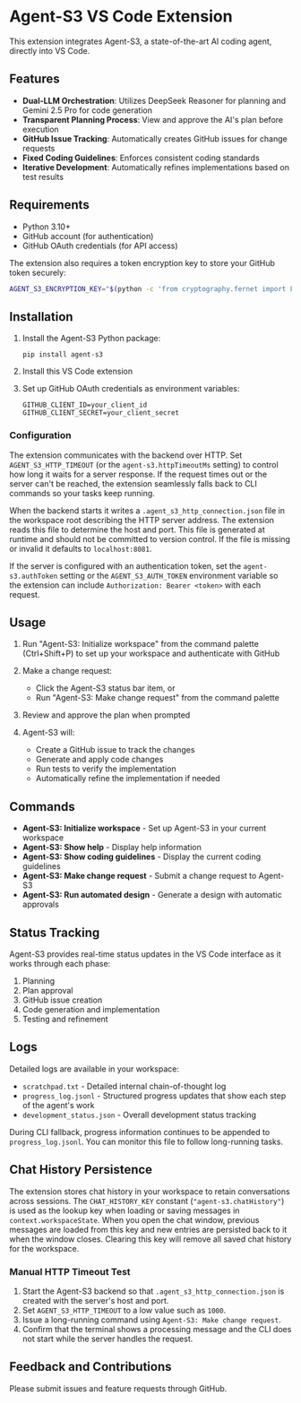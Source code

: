 <!--
NOTE: The top-level README.md in the repository contains the latest features and documentation for Agent-S3. Please refer to ../../README.md for the most up-to-date information.
-->
# Agent-S3 VS Code Extension

This extension integrates Agent-S3, a state-of-the-art AI coding agent, directly into VS Code.

## Features

- **Dual-LLM Orchestration**: Utilizes DeepSeek Reasoner for planning and Gemini 2.5 Pro for code generation
- **Transparent Planning Process**: View and approve the AI's plan before execution
- **GitHub Issue Tracking**: Automatically creates GitHub issues for change requests
- **Fixed Coding Guidelines**: Enforces consistent coding standards
- **Iterative Development**: Automatically refines implementations based on test results

## Requirements

- Python 3.10+
- GitHub account (for authentication)
- GitHub OAuth credentials (for API access)

The extension also requires a token encryption key to store your GitHub token securely:
```bash
AGENT_S3_ENCRYPTION_KEY="$(python -c 'from cryptography.fernet import Fernet; print(Fernet.generate_key().decode())')"
```

## Installation

1. Install the Agent-S3 Python package:
   ```
   pip install agent-s3
   ```

2. Install this VS Code extension

3. Set up GitHub OAuth credentials as environment variables:
   ```
   GITHUB_CLIENT_ID=your_client_id
   GITHUB_CLIENT_SECRET=your_client_secret
   ```

### Configuration

The extension communicates with the backend over HTTP. Set
`AGENT_S3_HTTP_TIMEOUT` (or the `agent-s3.httpTimeoutMs` setting) to control how
long it waits for a server response. If the request times out or the server
can't be reached, the extension seamlessly falls back to CLI commands so your
tasks keep running.

When the backend starts it writes a `.agent_s3_http_connection.json` file in the
workspace root describing the HTTP server address. The extension reads this file
to determine the host and port. This file is generated at runtime and should not
be committed to version control. If the file is missing or invalid it defaults to
`localhost:8081`.

If the server is configured with an authentication token, set the
`agent-s3.authToken` setting or the `AGENT_S3_AUTH_TOKEN` environment variable so
the extension can include `Authorization: Bearer <token>` with each request.

## Usage

1. Run "Agent-S3: Initialize workspace" from the command palette (Ctrl+Shift+P) to set up your workspace and authenticate with GitHub

2. Make a change request:
   - Click the Agent-S3 status bar item, or
   - Run "Agent-S3: Make change request" from the command palette

3. Review and approve the plan when prompted

4. Agent-S3 will:
   - Create a GitHub issue to track the changes
   - Generate and apply code changes
   - Run tests to verify the implementation
   - Automatically refine the implementation if needed

## Commands

- **Agent-S3: Initialize workspace** - Set up Agent-S3 in your current workspace
- **Agent-S3: Show help** - Display help information
- **Agent-S3: Show coding guidelines** - Display the current coding guidelines
- **Agent-S3: Make change request** - Submit a change request to Agent-S3
- **Agent-S3: Run automated design** - Generate a design with automatic approvals

## Status Tracking

Agent-S3 provides real-time status updates in the VS Code interface as it works through each phase:
1. Planning
2. Plan approval
3. GitHub issue creation
4. Code generation and implementation
5. Testing and refinement

## Logs

Detailed logs are available in your workspace:
- `scratchpad.txt` - Detailed internal chain-of-thought log
- `progress_log.jsonl` - Structured progress updates that show each step of the
  agent's work
- `development_status.json` - Overall development status tracking

During CLI fallback, progress information continues to be appended to
`progress_log.jsonl`. You can monitor this file to follow long-running tasks.

## Chat History Persistence

The extension stores chat history in your workspace to retain conversations
across sessions. The `CHAT_HISTORY_KEY` constant (`"agent-s3.chatHistory"`) is
used as the lookup key when loading or saving messages in `context.workspaceState`.
When you open the chat window, previous messages are loaded from this key and
new entries are persisted back to it when the window closes. Clearing this key
will remove all saved chat history for the workspace.

### Manual HTTP Timeout Test

1. Start the Agent-S3 backend so that `.agent_s3_http_connection.json` is
   created with the server's host and port.
2. Set `AGENT_S3_HTTP_TIMEOUT` to a low value such as `1000`.
3. Issue a long-running command using `Agent-S3: Make change request`.
4. Confirm that the terminal shows a processing message and the CLI does not
   start while the server handles the request.

## Feedback and Contributions

Please submit issues and feature requests through GitHub.
